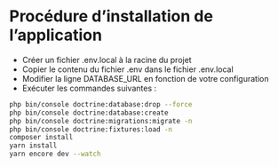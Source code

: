 # Procédure d’installation de l’application
- Créer un fichier .env.local à la racine du projet
- Copier le contenu du fichier .env dans le fichier .env.local
- Modifier la ligne DATABASE_URL en fonction de votre configuration
- Exécuter les commandes suivantes :
```bash
php bin/console doctrine:database:drop --force
php bin/console doctrine:database:create
php bin/console doctrine:migrations:migrate -n
php bin/console doctrine:fixtures:load -n
composer install
yarn install
yarn encore dev --watch
```